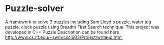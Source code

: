 Puzzle-solver
=============
A framework to solve 3 puzzles including Sam Lloyd's puzzle, water jug puzzle, clock puzzle using Breadth First Search technique. This project was developed in C++
Puzzle Description can be found here
http://www.cs.rit.edu/~swm/csci603/Project/writeup.html
